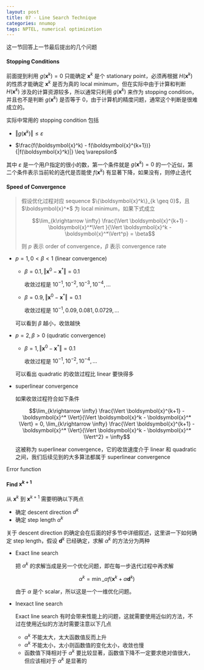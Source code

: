 ```yaml
---
layout: post
title: 07 - Line Search Technique
categories: nnumop
tags: NPTEL, numerical optimization
---
```


这一节回答上一节最后提出的几个问题

#### Stopping Conditions

前面提到利用 $g(\boldsymbol{x}^k) = 0$ 只能确定 $\boldsymbol{x}^k$ 是个 stationary point，必须再根据 $H(\boldsymbol{x}^k)$ 的性质才能确定 $\boldsymbol{x}^k$ 是否为真的 local minimum，但在实际中由于计算和判断 $H(\boldsymbol{x}^k)$ 涉及的计算资源较多，所以通常只利用 $g(\boldsymbol{x}^k)$ 来作为 stopping condition，并且也不是判断 $g(\boldsymbol{x}^k)$ 是否等于 $0$，由于计算机的精度问题，通常这个判断是很难成立的。

实际中常用的 stopping condition 包括

* $\Vert g(\boldsymbol{x}^k) \Vert \leq \varepsilon$

* $\frac{f(\boldsymbol{x}^k) - f(\boldsymbol{x}^{k+1})}{|f(\boldsymbol{x}^k)|} \leq \varepsilon$

其中 $\varepsilon$ 是一个用户指定的很小的数，第一个条件就是 $g(\boldsymbol{x}^k) = 0$ 的一个近似，第二个条件表示当前轮的迭代是否能使 $f(\boldsymbol{x}^k)$ 有显著下降，如果没有，则停止迭代

#### Speed of Convergence

<blockquote>
假设优化过程对应 sequence $\{\boldsymbol{x}^k\}_{k \geq 0}$，且 $\boldsymbol{x}^*$ 为 local minimum，如果下式成立

$$\lim_{k\rightarrow \infty} \frac{\Vert \boldsymbol{x}^{k+1} - \boldsymbol{x}^*\Vert }{\Vert \boldsymbol{x}^k - \boldsymbol{x}^*\Vert^p} = \beta$$

则 $p$ 表示 order of convergence，$\beta$ 表示 convergence rate
</blockquote>

* $p = 1, 0 < \beta < 1$ (linear convergence)

  * $\beta = 0.1, \Vert \boldsymbol{x}^0 - \boldsymbol{x}^* \Vert = 0.1$

     收敛过程是 $10^{-1}, 10^{-2}, 10^{-3}, 10^{-4}, ...$

  * $\beta = 0.9, \Vert \boldsymbol{x}^0 - \boldsymbol{x}^* \Vert = 0.1$

     收敛过程是 $10^{-1}, 0.09, 0.081, 0.0729, ...$

  可以看到 $\beta$ 越小，收敛越快

* $p = 2, \beta > 0$ (qudratic convergence)

  * $\beta = 1, \Vert \boldsymbol{x}^0 - \boldsymbol{x}^* \Vert = 0.1$

     收敛过程是 $10^{-1}, 10^{-2}, 10^{-4}, ...$

  可以看出 quadratic 的收敛过程比 linear 要快得多

* superlinear convergence

  如果收敛过程符合如下条件

  $$\lim_{k\rightarrow \infty} \frac{\Vert \boldsymbol{x}^{k+1} - \boldsymbol{x}^* \Vert}{\Vert \boldsymbol{x}^k - \boldsymbol{x}^* \Vert} = 0, \lim_{k\rightarrow \infty} \frac{\Vert \boldsymbol{x}^{k+1} - \boldsymbol{x}^* \Vert}{\Vert \boldsymbol{x}^k - \boldsymbol{x}^* \Vert^2} = \infty$$

  这被称为 superlinear convergence，它的收敛速度介于 linear 和 quadratic 之间，我们后续见到的大多算法都属于 superlinear convergence

Error function

#### Find $\boldsymbol{x}^{k+1}$

从 $\boldsymbol{x}^k$ 到 $\boldsymbol{x}^{k + 1}$ 需要明确以下两点

* 确定 descent direction $d^{k}$
* 确定 step length $\alpha^{k}$

关于 descent direction 的确定会在后面的好多节中详细叙述，这里讲一下如何确定 step length，假设 $\boldsymbol{d}^k$ 已经确定，求解 $\alpha^k$ 的方法分为两种

* Exact line search

  把 $\alpha^k$ 的求解当成是另一个优化问题，即在每一步迭代过程中再求解

  $$\alpha^k = \min\_{\alpha} f(\boldsymbol{x}^k + \alpha \boldsymbol{d}^k)$$

  由于 $\alpha$ 是个 scalar，所以这是一个一维优化问题。

* Inexact line search

  Exact line search 有时会带来性能上的问题，这就需要使用近似的方法，不过在使用近似的方法时需要注意以下几点

  * $\alpha^k$ 不能太大，太大函数值反而上升
  * $\alpha^k$ 不能太小，太小则函数值的变化太小，收敛也慢
  * 函数值下降相对于 $\alpha^k$ 要比较显著，函数值下降不一定要求绝对值很大，但应该相对于 $\alpha^k$ 是显著的
